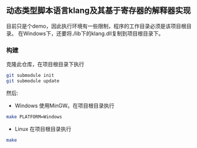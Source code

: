 ## 动态类型脚本语言klang及其基于寄存器的解释器实现

目前只是个demo，因此执行环境有一些限制，程序的工作目录必须是该项目根目录。
在Windows下，还要将./lib下的klang.dll复制到项目根目录下。

### 构建

克隆此仓库，在项目根目录下执行
```bash
git submodule init
git submodule update
```
然后:
- Windows
使用MinGW。在项目根目录执行
```bash
make PLATFORM=Windows
```

- Linux
在项目根目录执行
```bash
make
```
